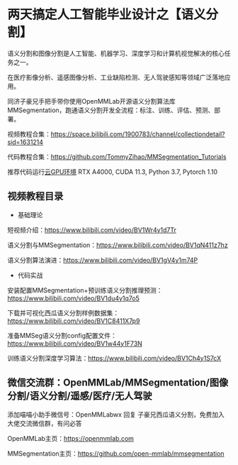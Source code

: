 # 两天搞定人工智能毕业设计之【语义分割】

语义分割和图像分割是人工智能、机器学习、深度学习和计算机视觉解决的核心任务之一。

在医疗影像分析、遥感图像分析、工业缺陷检测、无人驾驶感知等领域广泛落地应用。

同济子豪兄手把手带你使用OpenMMLab开源语义分割算法库MMSegmentation，跑通语义分割开发全流程：标注、训练、评估、预测、部署。

视频教程合集：https://space.bilibili.com/1900783/channel/collectiondetail?sid=1631214

代码教程合集：https://github.com/TommyZihao/MMSegmentation_Tutorials

推荐代码运行[云GPU环境](https://featurize.cn?s=d7ce99f842414bfcaea5662a97581bd1) RTX A4000, CUDA 11.3, Python 3.7, Pytorch 1.10 

## 视频教程目录

- 基础理论

短视频介绍：https://www.bilibili.com/video/BV1Wr4y1d7Tr

语义分割与MMSegmentation：https://www.bilibili.com/video/BV1qN411z7hz

语义分割算法演进：https://www.bilibili.com/video/BV1gV4y1m74P

- 代码实战

安装配置MMSegmentation+预训练语义分割推理预测：https://www.bilibili.com/video/BV1du4y1q7o5

下载并可视化西瓜语义分割样例数据集：https://www.bilibili.com/video/BV1C8411X7p9

准备MMSeg语义分割config配置文件：https://www.bilibili.com/video/BV1w44y1F73N

训练语义分割深度学习算法：https://www.bilibili.com/video/BV1Ch4y1S7cX

## 微信交流群：OpenMMLab/MMSegmentation/图像分割/语义分割/遥感/医疗/无人驾驶

添加喵喵小助手微信号：OpenMMLabwx 回复 子豪兄西瓜语义分割，免费加入大佬交流微信群，有问必答

OpenMMLab主页：https://openmmlab.com

MMSegmentation主页：https://github.com/open-mmlab/mmsegmentation


